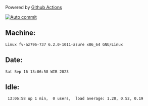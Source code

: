 Powered by [Github Actions](https://github.com/features/actions)

[![Auto commit](https://github.com/hiage/workstation/workflows/Auto%20commit/badge.svg)](https://github.com/hiage/workstation/actions?query=workflow%3A%22Auto+commit%22)

## Machine:
```
Linux fv-az796-737 6.2.0-1011-azure x86_64 GNU/Linux
```
## Date:
```
Sat Sep 16 13:06:58 WIB 2023
```
## Idle:
```
 13:06:58 up 1 min,  0 users,  load average: 1.20, 0.52, 0.19
```
